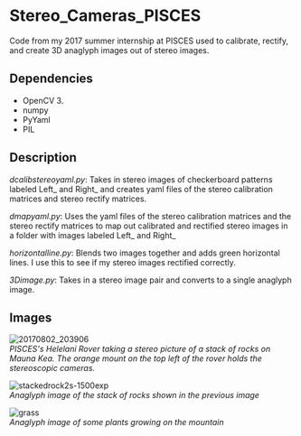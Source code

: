 # Stereo_Cameras_PISCES

Code from my 2017 summer internship at PISCES used to calibrate, rectify, and create 3D anaglyph images out of stereo images.

## Dependencies

* OpenCV 3.  
* numpy  
* PyYaml  
* PIL

## Description

*dcalibstereoyaml.py*: Takes in stereo images of checkerboard patterns labeled Left_ and Right_ and creates yaml files of the stereo calibration matrices and stereo rectify matrices.

*dmapyaml.py*: Uses the yaml files of the stereo calibration matrices and the stereo rectify matrices to map out calibrated and rectified stereo images in a folder with images labeled Left_ and Right_

*horizontalline.py*: Blends two images together and adds green horizontal lines. I use this to see if my stereo images rectified correctly.

*3Dimage.py*: Takes in a stereo image pair and converts to a single anaglyph image.

## Images

![20170802_203906](https://user-images.githubusercontent.com/24604807/29108854-650d3be8-7c7c-11e7-83ee-511f8c68f2f6.jpg)  
*PISCES's Helelani Rover taking a stereo picture of a stack of rocks on Mauna Kea. The orange mount on the top left of the rover holds the stereoscopic cameras.*


![stackedrock2s-1500exp](https://user-images.githubusercontent.com/24604807/29108594-6358aa04-7c7b-11e7-9238-3d71a338464c.png)  
*Anaglyph image of the stack of rocks shown in the previous image*


![grass](https://user-images.githubusercontent.com/24604807/29108676-b283e580-7c7b-11e7-96f7-6435110c4d50.png)  
*Anaglyph image of some plants growing on the mountain*
